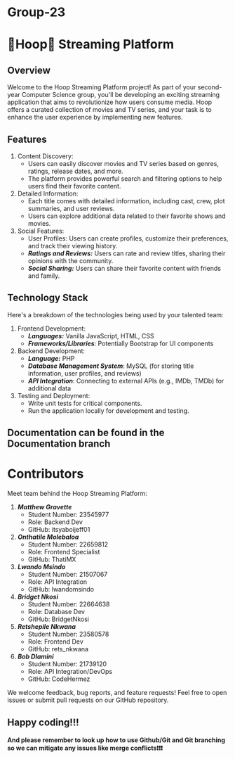 # Group-23
# 🍿Hoop🍿 Streaming Platform
## Overview
Welcome to the Hoop Streaming Platform project! As part of your second-year Computer Science group, you'll be developing an exciting streaming application that aims to revolutionize how users consume media. Hoop offers a curated collection of movies and TV series, and your task is to enhance the user experience by implementing new features.
## Features
1. Content Discovery:
    - Users can easily discover movies and TV series based on genres, ratings, release dates, and more.
    - The platform provides powerful search and filtering options to help users find their favorite content.
1. Detailed Information:
    - Each title comes with detailed information, including cast, crew, plot summaries, and user reviews.
    - Users can explore additional data related to their favorite shows and movies.
1. Social Features:
    - User Profiles: Users can create profiles, customize their preferences, and track their viewing history.
    - ***Ratings and Reviews:*** Users can rate and review titles, sharing their opinions with the community.
    - ***Social Sharing:*** Users can share their favorite content with friends and family.
## Technology Stack
Here's a breakdown of the technologies being used by your talented team:
1. Frontend Development:
    - ***Languages:*** Vanilla JavaScript, HTML, CSS
    - ***Frameworks/Libraries***: Potentially Bootstrap for UI components
1. Backend Development:
    - ***Language:*** PHP
    - ***Database Management System***: MySQL (for storing title information, user profiles, and reviews)
    - ***API Integration***: Connecting to external APIs (e.g., IMDb, TMDb) for additional data
1. Testing and Deployment:
    - Write unit tests for critical components.
    - Run the application locally for development and testing.

## Documentation can be found in the Documentation branch

# Contributors
Meet team behind the Hoop Streaming Platform:
1. ***Matthew Gravette***
    - Student Number: 23545977
    - Role: Backend Dev
    - GitHub: itsyaboijeff01
1. ***Onthatile Molebaloa***
    - Student Number: 22659812
    - Role: Frontend Specialist
    - GitHub: ThatiMX
1. ***Lwando Msindo***
    - Student Number: 21507067
    - Role: API Integration
    - GitHub: lwandomsindo
1. ***Bridget Nkosi***
    - Student Number: 22664638
    - Role: Database Dev
    - GitHub: BridgetNkosi
1. ***Retshepile Nkwana***
    - Student Number: 23580578
    - Role: Frontend Dev
    - GitHub: rets_nkwana
1. ***Bob Dlamini***
    - Student Number: 21739120
    - Role: API Integration/DevOps
    - GitHub: CodeHermez


We welcome feedback, bug reports, and feature requests! Feel free to open issues or submit pull requests on our GitHub repository.

## Happy coding!!!

#### And please remember to look up how to use Github/Git and Git branching so we can mitigate any issues like merge conflicts❗❗❗
